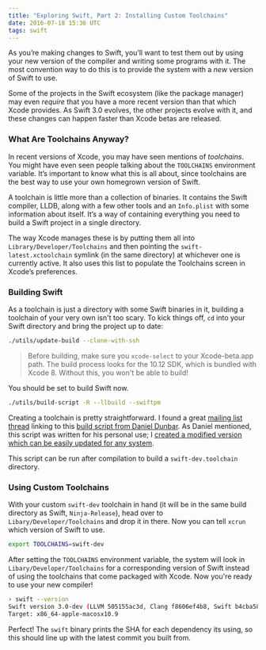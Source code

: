 ```yaml
---
title: "Exploring Swift, Part 2: Installing Custom Toolchains"
date: 2016-07-18 15:36 UTC
tags: swift
---
```


As you’re making changes to Swift, you’ll want to test them out by using your new version of the compiler and writing some programs with it. The most convention way to do this is to provide the system with a _new_ version of Swift to use.

Some of the projects in the Swift ecosystem (like the package manager) may even _require_ that you have a more recent version than that which Xcode provides. As Swift 3.0 evolves, the other projects evolve with it, and these changes can happen faster than Xcode betas are released.

### What Are Toolchains Anyway?

In recent versions of Xcode, you may have seen mentions of _toolchains_. You might have even seen people talking about the `TOOLCHAINS` environment variable. It’s important to know what this is all about, since toolchains are the best way to use your own homegrown version of Swift.

A toolchain is little more than a collection of binaries. It contains the Swift compiler, LLDB, along with a few other tools and an `Info.plist` with some information about itself. It’s a way of containing everything you need to build a Swift project in a single directory.

The way Xcode manages these is by putting them all into `Library/Developer/Toolchains` and then pointing the `swift-latest.xctoolchain` symlink (in the same directory) at whichever one is currently active. It also uses this list to populate the Toolchains screen in Xcode’s preferences.

### Building Swift

As a toolchain is just a directory with some Swift binaries in it, building a toolchain of your very own isn't too scary. To kick things off, `cd` into your Swift directory and bring the project up to date:

```bash
./utils/update-build --clone-with-ssh
```

> Before building, make sure you `xcode-select` to your Xcode-beta.app path. The build process looks for the 10.12 SDK, which is bundled with Xcode 8. Without this, you won't be able to build!

You should be set to build Swift now.

```bash
./utils/build-script -R --llbuild --swiftpm
```

Creating a toolchain is pretty straightforward. I found a great [mailing list thread](https://lists.swift.org/pipermail/swift-build-dev/Week-of-Mon-20160530/000492.html) linking to this [build script from Daniel Dunbar](https://gist.github.com/ddunbar/598bf66952fba0e9d8aecc54995f018e). As Daniel mentioned, this script was written for his personal use; I [created a modified version which can be easily updated for any system](https://gist.github.com/samsymons/a026756ff7afc3154d4649bc955d08ab).

This script can be run after compilation to build a `swift-dev.toolchain` directory.

### Using Custom Toolchains

With your custom `swift-dev` toolchain in hand (it will be in the same build directory as Swift, `Ninja-Release`), head over to `Libary/Developer/Toolchains` and drop it in there. Now you can tell `xcrun` which version of Swift to use.

```bash
export TOOLCHAINS=swift-dev
```

After setting the `TOOLCHAINS` environment variable, the system will look in `Libary/Developer/Toolchains` for a corresponding version of Swift instead of using the toolchains that come packaged with Xcode. Now you're ready to use your new compiler!

```bash
› swift --version
Swift version 3.0-dev (LLVM 505155ac3d, Clang f8606ef4b8, Swift b4cba58330)
Target: x86_64-apple-macosx10.9
```

Perfect! The `swift` binary prints the SHA for each dependency its using, so this should line up with the latest commit you built from.